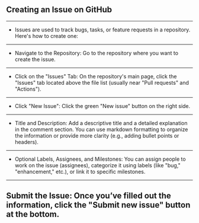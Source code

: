 ## Creating an Issue on GitHub
---

- Issues are used to track bugs, tasks, or feature requests in a repository. Here's how to create one:

---

- Navigate to the Repository: Go to the repository where you want to create the issue.

---

- Click on the "Issues" Tab: On the repository's main page, click the "Issues" tab located above the file list (usually near "Pull requests" and "Actions").

---

- Click "New Issue": Click the green "New issue" button on the right side.

---

- Title and Description: Add a descriptive title and a detailed explanation in the comment section. You can use markdown formatting to organize the information or provide more clarity (e.g., adding bullet points or headers).

---

-  Optional Labels, Assignees, and Milestones: You can assign people to work on the issue (assignees), categorize it using labels (like "bug," "enhancement," etc.), or link it to specific milestones.

---

## Submit the Issue: Once you’ve filled out the information, click the "Submit new issue" button at the bottom.
